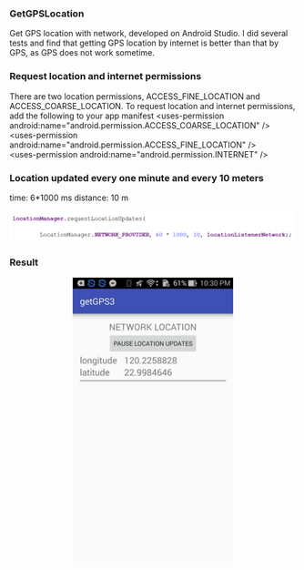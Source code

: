 ### GetGPSLocation
Get GPS location with network, developed on Android Studio.
I did several tests and find that getting GPS location by internet is better than that by GPS, as GPS does not work sometime. 

### Request location and internet permissions
There are two location permissions, ACCESS_FINE_LOCATION and ACCESS_COARSE_LOCATION.
To request location and internet permissions, add the following to your app manifest
    \<uses-permission android:name="android.permission.ACCESS_COARSE_LOCATION" />\
    \<uses-permission android:name="android.permission.ACCESS_FINE_LOCATION" />\
    \<uses-permission android:name="android.permission.INTERNET" />
    
### Location updated every one minute and every 10 meters
time: 6*1000 ms
distance: 10 m
<p align="center"/>
<img src="pic/update_snapshot.png" />

### Result
<p align="center"/>
<img src="pic/result.jpg" height="500" />
